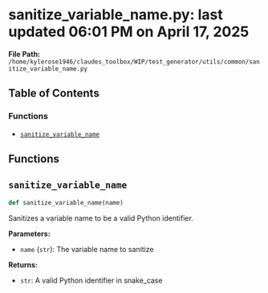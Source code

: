 # sanitize_variable_name.py: last updated 06:01 PM on April 17, 2025

**File Path:** `/home/kylerose1946/claudes_toolbox/WIP/test_generator/utils/common/sanitize_variable_name.py`

## Table of Contents

### Functions

- [`sanitize_variable_name`](#sanitize_variable_name)

## Functions

## `sanitize_variable_name`

```python
def sanitize_variable_name(name)
```

Sanitizes a variable name to be a valid Python identifier.

**Parameters:**

- `name` (`str`): The variable name to sanitize

**Returns:**

- `str`: A valid Python identifier in snake_case
